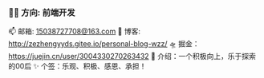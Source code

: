 ### 👷‍♂️ 方向: 前端开发
📫 邮箱: 15038727708@163.com
🚀 博客: http://zezhengyyds.gitee.io/personal-blog-wzz/
🛸 掘金：https://juejin.cn/user/3004330270263432
🤳 介绍：一个积极向上，乐于探索的00后
✨ 个签：乐观、积极、感恩、承担！

<!--
**yang-sangwu/yang-sangwu** is a ✨ _special_ ✨ repository because its `README.md` (this file) appears on your GitHub profile.

Here are some ideas to get you started:

- 🔭 I’m currently working on ...
- 🌱 I’m currently learning ...
- 👯 I’m looking to collaborate on ...
- 🤔 I’m looking for help with ...
- 💬 Ask me about ...
- 📫 How to reach me: ...
- 😄 Pronouns: ...
- ⚡ Fun fact: ...
-->
